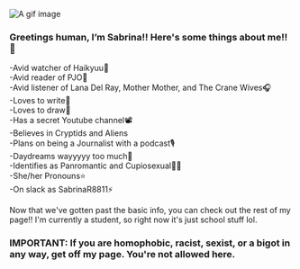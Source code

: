 ![A gif image](https://github.com/img/KenmaHinata.gif)
### Greetings human, I’m Sabrina!! Here's some things about me!! 🧡
-Avid watcher of Haikyuu🏐<br>
-Avid reader of PJO🌊<br>
-Avid listener of Lana Del Ray, Mother Mother, and The Crane Wives🎧<br>
-Loves to write📖 <br>
-Loves to draw🎨<br>
-Has a secret Youtube channel📽<br>
-Believes in Cryptids and Aliens<br>
-Plans on being a Journalist with a podcast🎙️<br>
-Daydreams wayyyyy too much🌈<br>
-Identifies as Panromantic and Cupiosexual🏳‍🌈<br>
-She/her Pronouns⭐<br>
-On slack as SabrinaR8811⚡<br>

Now that we've gotten past the basic info, you can check out the rest of my page!! I'm currently a student, so right now it's just school stuff lol.<br>
### IMPORTANT: If you are homophobic, racist, sexist, or a bigot in any way, get off my page. You're not allowed here.

<!---
SabrinaR8811/SabrinaR8811 is a ✨ special ✨ repository because its `README.md` (this file) appears on your GitHub profile.
You can click the Preview link to take a look at your changes.
--->
